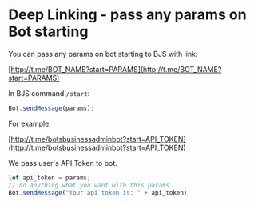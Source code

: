 # Deep Linking - pass any params on Bot starting

You can pass any params on bot starting to BJS with link:

[http://t.me/BOT_NAME?start=PARAMS](http://t.me/BOT_NAME?start=PARAMS)

In BJS command `/start`:

```javascript
Bot.sendMessage(params);
```

For example:

[http://t.me/botsbusinessadminbot?start=API_TOKEN](http://t.me/botsbusinessadminbot?start=API_TOKEN)

We pass user's API Token to bot.

```javascript
let api_token = params;
// do anything what you want with this params
Bot.sendMessage("Your api token is: " + api_token)
```
